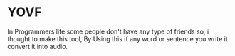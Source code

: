 # YOVF
In Programmers life some people don't have any type of friends so, i thought to make this tool, By Using this if any word or sentence you write it convert it into audio.
